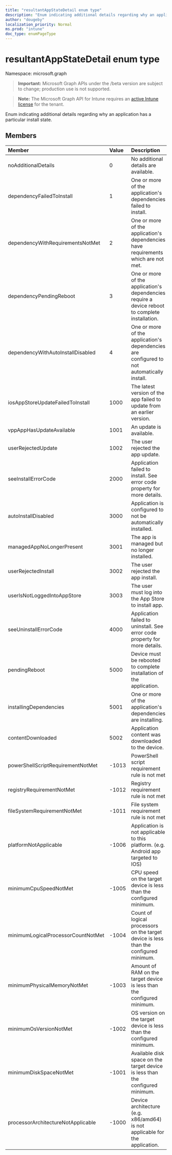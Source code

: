 ```yaml
---
title: "resultantAppStateDetail enum type"
description: "Enum indicating additional details regarding why an application has a particular install state."
author: "dougeby"
localization_priority: Normal
ms.prod: "intune"
doc_type: enumPageType
---
```


# resultantAppStateDetail enum type

Namespace: microsoft.graph

> **Important:** Microsoft Graph APIs under the /beta version are subject to change; production use is not supported.

> **Note:** The Microsoft Graph API for Intune requires an [active Intune license](https://go.microsoft.com/fwlink/?linkid=839381) for the tenant.

Enum indicating additional details regarding why an application has a particular install state.

## Members
|Member|Value|Description|
|:---|:---|:---|
|noAdditionalDetails|0|No additional details are available.|
|dependencyFailedToInstall|1|One or more of the application's dependencies failed to install.|
|dependencyWithRequirementsNotMet|2|One or more of the application's dependencies have requirements which are not met.|
|dependencyPendingReboot|3|One or more of the application's dependencies require a device reboot to complete installation.|
|dependencyWithAutoInstallDisabled|4|One or more of the application's dependencies are configured to not automatically install.|
|iosAppStoreUpdateFailedToInstall|1000|The latest version of the app failed to update from an earlier version.|
|vppAppHasUpdateAvailable|1001|An update is available.|
|userRejectedUpdate|1002|The user rejected the app update. |
|seeInstallErrorCode|2000|Application failed to install. See error code property for more details.|
|autoInstallDisabled|3000|Application is configured to not be automatically installed.|
|managedAppNoLongerPresent|3001|The app is managed but no longer installed.|
|userRejectedInstall|3002|The user rejected the app install.|
|userIsNotLoggedIntoAppStore|3003|The user must log into the App Store to install app.|
|seeUninstallErrorCode|4000|Application failed to uninstall. See error code property for more details.|
|pendingReboot|5000|Device must be rebooted to complete installation of the application.|
|installingDependencies|5001|One or more of the application's dependencies are installing.|
|contentDownloaded|5002|Application content was downloaded to the device.|
|powerShellScriptRequirementNotMet|-1013|PowerShell script requirement rule is not met|
|registryRequirementNotMet|-1012|Registry requirement rule is not met|
|fileSystemRequirementNotMet|-1011|File system requirement rule is not met|
|platformNotApplicable|-1006|Application is not applicable to this platform. (e.g. Android app targeted to IOS)|
|minimumCpuSpeedNotMet|-1005|CPU speed on the target device is less than the configured minimum.|
|minimumLogicalProcessorCountNotMet|-1004|Count of logical processors on the target device is less than the configured minimum.|
|minimumPhysicalMemoryNotMet|-1003|Amount of RAM on the target device is less than the configured minimum.|
|minimumOsVersionNotMet|-1002|OS version on the target device is less than the configured minimum.|
|minimumDiskSpaceNotMet|-1001|Available disk space on the target device is less than the configured minimum.|
|processorArchitectureNotApplicable|-1000|Device architecture (e.g. x86/amd64) is not applicable for the application.|





